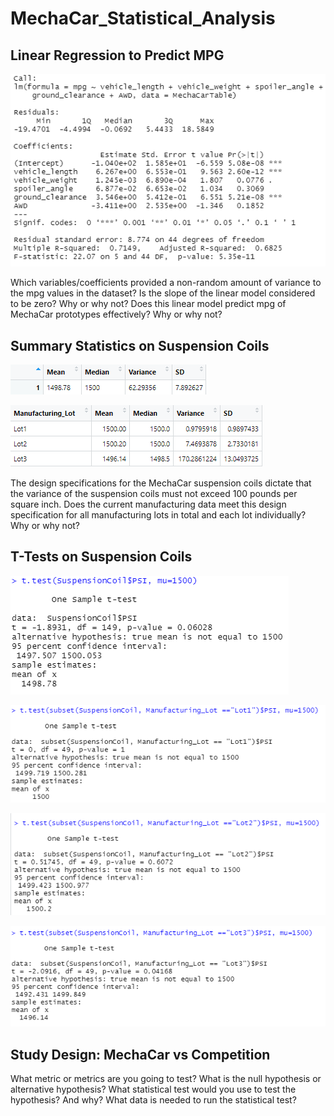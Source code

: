 # MechaCar_Statistical_Analysis

## Linear Regression to Predict MPG

![Predict MPG](Resources/MPG_Predict.png)

Which variables/coefficients provided a non-random amount of variance to the mpg values in the dataset?
Is the slope of the linear model considered to be zero? Why or why not?
Does this linear model predict mpg of MechaCar prototypes effectively? Why or why not?

## Summary Statistics on Suspension Coils

![Total Summary](Resources/total_summary.png)

![Lot Summary](Resources/lot_summary.png)

The design specifications for the MechaCar suspension coils dictate that the variance of the suspension coils must not exceed 100 pounds per square inch. Does the current manufacturing data meet this design specification for all manufacturing lots in total and each lot individually? Why or why not?


## T-Tests on Suspension Coils

![T-Tests](Resources/t_test_all.png)

![T-Test Lot 1](Resources/t_test_lot1.png)

![T-Test Lot 2](Resources/t_test_lot2.png)

![T-Test Lot 3](Resources/t_test_lot3.png)


## Study Design: MechaCar vs Competition

What metric or metrics are you going to test?
What is the null hypothesis or alternative hypothesis?
What statistical test would you use to test the hypothesis? And why?
What data is needed to run the statistical test?
